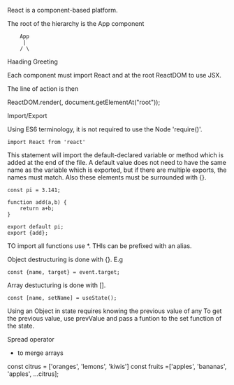 React is a component-based platform.

The root of the hierarchy is the App component

        App
         |
        / \
Haading    Greeting

Each component must import React and at the root ReactDOM to use JSX.

The line of action is then 

ReactDOM.render(<App />, document.getElementAt("root"));

Import/Export

Using ES6 terminology, it is not required to use the Node 'require()'. 

    import React from 'react'

This statement will import the default-declared variable or method which is added at the end of the file. A default value does not need to have the same name as the variable which is exported, but if there are multiple exports, the names must match. Also these elements must be surrounded with {}.

    const pi = 3.141;

    function add(a,b) {
        return a+b;
    }

    export default pi;
    export {add};

TO import all functions use *. THIs can be prefixed with an alias.

Object destructuring is done with {}. E.g

    const {name, target} = event.target;

Array destucturing is done with [].

    const [name, setName] = useState();

Using an Object in state requires knowing the previous value of any To get the previous value, use prevValue and pass a funtion to the set function of the state.

Spread operator

- to merge arrays

const citrus = ['oranges', 'lemons', 'kiwis']
const fruits =['apples', 'bananas', 'apples', ...citrus];

